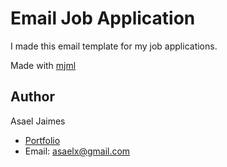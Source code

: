 # Email Job Application

I made this email template for my job applications.

Made with [mjml](https://mjml.io/)

## Author

Asael Jaimes

- [Portfolio](http://realnerdo.com/)
- Email: [asaelx@gmail.com](mailto:asaelx@gmail.com)
